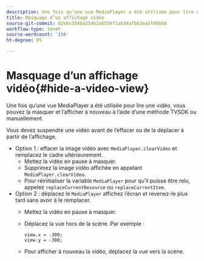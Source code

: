 ```yaml
---
description: Une fois qu’une vue MediaPlayer a été utilisée pour lire une vidéo, vous pouvez la masquer et l’afficher à nouveau à l’aide d’une méthode TVSDK ou manuellement.
title: Masquage d’un affichage vidéo
source-git-commit: 02ebc3548a254b2a6554f1ab34afbb3ea5f09bb8
workflow-type: tm+mt
source-wordcount: '156'
ht-degree: 0%

---
```


# Masquage d’un affichage vidéo{#hide-a-video-view}

Une fois qu’une vue MediaPlayer a été utilisée pour lire une vidéo, vous pouvez la masquer et l’afficher à nouveau à l’aide d’une méthode TVSDK ou manuellement.

Vous devez suspendre une vidéo avant de l’effacer ou de la déplacer à partir de l’affichage.
* Option 1 : effacer la image vidéo avec `MediaPlayer.clearVideo`&#x200B; et remplacez le cadre ultérieurement.
   * Mettez la vidéo en pause à masquer.
   * Supprimez la image vidéo affichée en appelant `MediaPlayer.clearVideo`.
   * Pour réinitialiser la variable `MediaPlayer` pour qu’il puisse être relu, appelez `replaceCurrentResource` ou `replaceCurrentItem`.
* Option 2 : déplacez le `MediaPlayer` affichez l’écran et revenez-le plus tard sans avoir à le remplacer.
   * Mettez la vidéo en pause à masquer.
   * Déplacez la vue hors de la scène. Par exemple :

     ```
     view.x = -300; 
     view.y = -300;
     ```

   * Pour afficher à nouveau la vidéo, déplacez la vue vers la scène.
